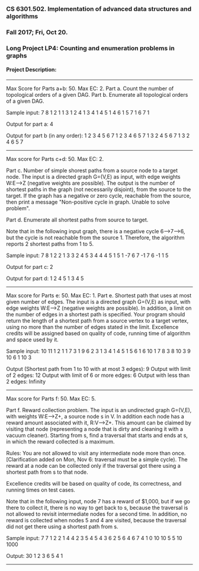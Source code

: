 
### CS 6301.502.  Implementation of advanced data structures and algorithms
### Fall 2017;  Fri, Oct 20.
### Long Project LP4: Counting and enumeration problems in graphs



#### Project Description:

____________________________________________________________________
Max Score for Parts a+b: 50.  Max EC: 2.
Part a. Count the number of topological orders of a given DAG.
Part b. Enumerate all topological orders of a given DAG.

Sample input:
7 8
1 2 1
1 3 1
2 4 1
3 4 1
4 5 1
4 6 1
5 7 1
6 7 1

Output for part a:
4

Output for part b (in any order):
1 2 3 4 5 6 7
1 2 3 4 6 5 7
1 3 2 4 5 6 7
1 3 2 4 6 5 7
________________________________________________________________________

Max score for Parts c+d: 50.  Max EC: 2.

Part c. Number of simple shorest paths from a source node to a target node.
The input is a directed graph G=(V,E) as input, with edge weights
W:E-->Z (negative weights are possible).  The output is the number of
shortest paths  in the graph (not necessarily disjoint), from the source
to the target.  If the graph has a negative or zero cycle, reachable from the
source, then print a message "Non-positive cycle in graph.  Unable to solve problem".

Part d. Enumerate all shortest paths from source to target.

Note that in the following input graph, there is a negative cycle 6-->7-->6,
but the cycle is not reachable from the source 1.  Therefore, the algorithm
reports 2 shortest paths from 1 to 5.

Sample input:
7 8 
1 2 2
1 3 3
2 4 5
3 4 4
4 5 1
5 1 -7
6 7 -1
7 6 -1
1 5

Output for part c:
2

Output for part d:
1 2 4 5
1 3 4 5
_______________________________________________________________________

Max score for Parts e: 50.  Max EC: 1.
Part e. Shortest path that uses at most given number of edges.
The input is a directed graph G=(V,E) as input, with edge weights
W:E-->Z (negative weights are possible).  In addition, a limit on
the number of edges in a shortest path is specified.  Your program
should return the length of a shortest path from a source vertex
to a target vertex, using no more than the number of edges stated
in the limit.  Excellence credits will be assigned based on quality of code,
running time of algorithm and space used by it.

Sample input:
10 11
1 2 1
1 7 3
1 9 6
2 3 1
3 4 1
4 5 1
5 6 1
6 10 1
7 8 3
8 10 3
9 10 6
1 10
3

Output (Shortest path from 1 to 10 with at most 3 edges):
9
Output with limit of 2 edges: 12
Output with limit of 6 or more edges: 6
Output with less than 2 edges: Infinity
____________________________________________________________________
Max score for Parts f: 50.  Max EC: 5.

Part f. Reward collection problem.
The input is an undirected graph G=(V,E), with weights W:E-->Z+, a
source node s in V.  In addition each node has a reward amount
associated with it, R:V-->Z+.  This amount can be claimed by visiting
that node (representing a node that is dirty and cleaning it with a
vacuum cleaner).  Starting from s, find a traversal that starts and
ends at s, in which the reward collected is a maximum.  

Rules: You are not allowed to visit any intermediate node more than once.
[Clarification added on Mon, Nov 6: traversal must be a simple cycle).
The reward at a node can be collected only if the traversal got there using
a shortest path from s to that node.

Excellence credits will be based on quality of code, its correctness, and
running times on test cases.

Note that in the following input, node 7 has a reward of $1,000, but
if we go there to collect it, there is no way to get back to s,
because the traversal is not allowed to revisit intermediate nodes for
a second time.  In addition, no reward is collected when nodes 5 and 4
are visited, because the traversal did not get there using a shortest
path from s.

Sample input:
7 7
1 2 2
1 4 4
2 3 5
4 5 4
3 6 2
5 6 4
6 7 4
1
0 10 10 5 5 10 1000

Output:
30
1 2 3 6 5 4 1
________________________________________________________________
